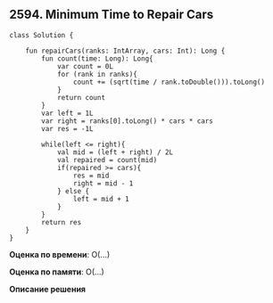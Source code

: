 ## 2594. Minimum Time to Repair Cars


```
class Solution {
    
    fun repairCars(ranks: IntArray, cars: Int): Long {
        fun count(time: Long): Long{
            var count = 0L
            for (rank in ranks){
                count += (sqrt(time / rank.toDouble())).toLong()
            }
            return count
        }
        var left = 1L
        var right = ranks[0].toLong() * cars * cars
        var res = -1L

        while(left <= right){
            val mid = (left + right) / 2L
            val repaired = count(mid)
            if(repaired >= cars){
                res = mid
                right = mid - 1
            } else {
                left = mid + 1
            }
        }
        return res
    }
}

```

**Оценка по времени**: О(...)


**Оценка по памяти**: О(...)


**Описание решения**
```

```